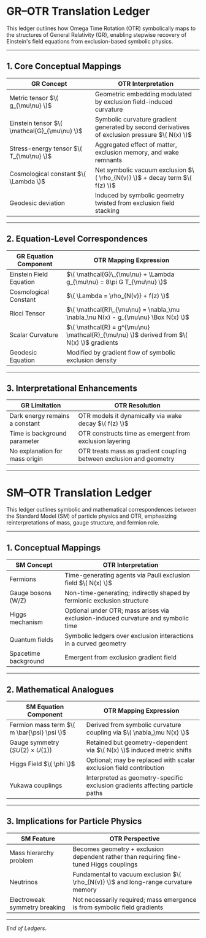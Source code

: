 # GR–OTR Translation Ledger

This ledger outlines how Omega Time Rotation (OTR) symbolically maps to the structures of General Relativity (GR), enabling stepwise recovery of Einstein's field equations from exclusion-based symbolic physics.

---

## 1. Core Conceptual Mappings

| GR Concept                    | OTR Interpretation                                                                 |
|------------------------------|--------------------------------------------------------------------------------------|
| Metric tensor $\( g_{\mu\nu} \)$ | Geometric embedding modulated by exclusion field-induced curvature                |
| Einstein tensor $\( \mathcal{G}_{\mu\nu} \)$ | Symbolic curvature gradient generated by second derivatives of exclusion pressure $\( N(x) \)$ |
| Stress-energy tensor $\( T_{\mu\nu} \)$ | Aggregated effect of matter, exclusion memory, and wake remnants               |
| Cosmological constant $\( \Lambda \)$ | Net symbolic vacuum exclusion $\( \rho_{N(v)} \)$ + decay term $\( f(z) \)$        |
| Geodesic deviation           | Induced by symbolic geometry twisted from exclusion field stacking                 |

---

## 2. Equation-Level Correspondences

| GR Equation Component              | OTR Mapping Expression                                                       |
|-----------------------------------|------------------------------------------------------------------------------|
| Einstein Field Equation           | $\( \mathcal{G}\_{\mu\nu} + \Lambda g_{\mu\nu} = 8\pi G T_{\mu\nu} \)$       |
| Cosmological Constant             | $\( \Lambda = \rho_{N(v)} + f(z) \)$                                           |
| Ricci Tensor                      | $\( \mathcal{R}\_{\mu\nu} = \nabla_\mu \nabla_\nu N(x) - g_{\mu\nu} \Box N(x) \)$ |
| Scalar Curvature                  | $\( \mathcal{R} = g^{\mu\nu} \mathcal{R}_{\mu\nu} \)$ derived from $\( N(x) \)$ gradients |
| Geodesic Equation                 | Modified by gradient flow of symbolic exclusion density                      |

---

## 3. Interpretational Enhancements

| GR Limitation                  | OTR Resolution                                                                 |
|-------------------------------|----------------------------------------------------------------------------------|
| Dark energy remains a constant | OTR models it dynamically via wake decay $\( f(z) \)$                             |
| Time is background parameter   | OTR constructs time as emergent from exclusion layering                        |
| No explanation for mass origin | OTR treats mass as gradient coupling between exclusion and geometry             |

---

# SM–OTR Translation Ledger

This ledger outlines symbolic and mathematical correspondences between the Standard Model (SM) of particle physics and OTR, emphasizing reinterpretations of mass, gauge structure, and fermion role.

---

## 1. Conceptual Mappings

| SM Concept                      | OTR Interpretation                                                              |
|--------------------------------|----------------------------------------------------------------------------------|
| Fermions                       | Time-generating agents via Pauli exclusion field $\( N(x) \)$                     |
| Gauge bosons (W/Z)             | Non-time-generating; indirectly shaped by fermionic exclusion structure         |
| Higgs mechanism                | Optional under OTR; mass arises via exclusion-induced curvature and symbolic time |
| Quantum fields                 | Symbolic ledgers over exclusion interactions in a curved geometry               |
| Spacetime background           | Emergent from exclusion gradient field                                          |

---

## 2. Mathematical Analogues

| SM Equation Component          | OTR Mapping Expression                                                          |
|--------------------------------|----------------------------------------------------------------------------------|
| Fermion mass term $\( m \bar{\psi} \psi \)$ | Derived from symbolic curvature coupling via $\( \nabla_\mu N(x) \)$       |
| Gauge symmetry $(SU(2)×U(1))$    | Retained but geometry-dependent via $\( N(x) \)$ induced metric shifts            |
| Higgs Field $\( \phi \)$         | Optional; may be replaced with scalar exclusion field contribution              |
| Yukawa couplings               | Interpreted as geometry-specific exclusion gradients affecting particle paths   |

---

## 3. Implications for Particle Physics

| SM Feature                     | OTR Perspective                                                                  |
|-------------------------------|-----------------------------------------------------------------------------------|
| Mass hierarchy problem         | Becomes geometry + exclusion dependent rather than requiring fine-tuned Higgs couplings |
| Neutrinos                      | Fundamental to vacuum exclusion $\( \rho_{N(v)} \)$ and long-range curvature memory |
| Electroweak symmetry breaking  | Not necessarily required; mass emergence is from symbolic field gradients        |

---

*End of Ledgers.*

